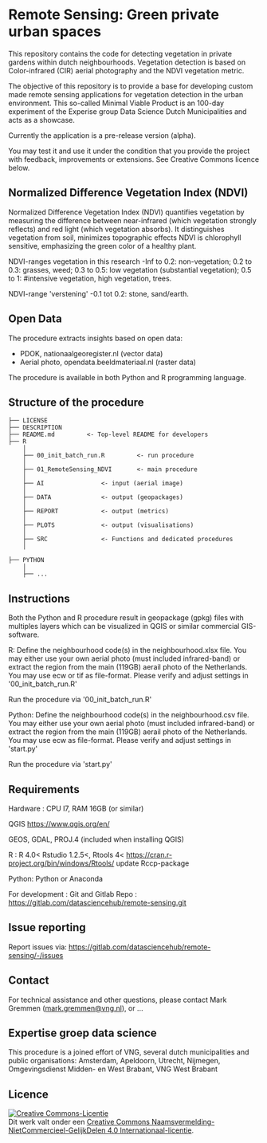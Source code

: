 # Remote Sensing: Green private urban spaces

This repository contains the code for detecting vegetation in private gardens within dutch neighbourhoods.
Vegetation detection is based on Color-infrared (CIR) aerial photography and the NDVI vegetation metric. 

The objective of this repository is to provide a base for developing custom made remote sensing applications for vegetation detection in the urban environment. 
This so-called Minimal Viable Product is an 100-day experiment of the Experise group Data Science Dutch Municipalities and acts as a showcase. 

Currently the application is a pre-release version (alpha).

You may test it and use it under the condition that you provide the project with feedback, improvements or extensions. See Creative Commons licence below. 

## Normalized Difference Vegetation Index (NDVI)

Normalized Difference Vegetation Index (NDVI) quantifies vegetation by measuring the difference between near-infrared (which vegetation strongly reflects) 
and red light (which vegetation absorbs). It distinguishes vegetation from soil, minimizes topographic effects
NDVI is chlorophyll sensitive, emphasizing the green color of a healthy plant.

NDVI-ranges vegetation in this research
       -Inf to 0.2: non-vegetation; 
        0.2 to 0.3: grasses, weed; 
        0.3 to 0.5: low vegetation (substantial vegetation); 
        0.5 to 1: #intensive vegetation, high vegetation, trees.

NDVI-range 'verstening'
       -0.1 tot 0.2: stone, sand/earth.

## Open Data
The procedure extracts insights based on open data:
- PDOK, nationaalgeoregister.nl (vector data)
- Aerial photo, opendata.beeldmateriaal.nl (raster data)

The procedure is available in both Python and R programming language.

## Structure of the procedure

```
├── LICENSE
├── DESCRIPTION
├── README.md         <- Top-level README for developers
├── R
	│
	├── 00_init_batch_run.R  	 	<- run procedure
	│
	├── 01_RemoteSensing_NDVI      	<- main procedure
	│
	├── AI				  <- input (aerial image)
	│
	├── DATA			  <- output (geopackages)
	│
	├── REPORT            <- output (metrics)
	│
	├── PLOTS             <- output (visualisations) 
	│	
	├── SRC               <- Functions and dedicated procedures
	│

├── PYTHON
    │
	├── ...

```

## Instructions

Both the Python and R procedure result in geopackage (gpkg) files with multiples layers which
can be visualized in QGIS or similar commercial GIS-software. 

R: Define the neighbourhood code(s) in the neighbourhood.xlsx file. 
You may either use your own aerial photo (must included infrared-band) or extract the region
from the main (119GB) aerail photo of the Netherlands. You may 
use ecw or tif as file-format. Please verify and adjust settings in 
'00_init_batch_run.R'
 
Run the procedure via '00_init_batch_run.R'

Python: Define the neighbourhood code(s) in the neighbourhood.csv file.
You may either use your own aerial photo (must included infrared-band) or extract the region
from the main (119GB) aerail photo of the Netherlands. You may
use ecw as file-format. Please verify and adjust settings in
'start.py'

Run the procedure via 'start.py'

## Requirements
Hardware : CPU I7, RAM 16GB (or similar)

QGIS
https://www.qgis.org/en/

GEOS, GDAL, PROJ.4 (included when installing QGIS)

R : 
R 4.0<
Rstudio 1.2.5<, 
Rtools 4<
https://cran.r-project.org/bin/windows/Rtools/
update Rccp-package 

Python:
Python or Anaconda 

For development : Git and Gitlab
Repo : https://gitlab.com/datasciencehub/remote-sensing.git

## Issue reporting
Report issues via:
https://gitlab.com/datasciencehub/remote-sensing/-/issues

## Contact
For technical assistance and other questions, please contact
Mark Gremmen (mark.gremmen@vng.nl), or ...

## Expertise groep data science
This procedure is a joined effort of VNG, several dutch municipalities and public organisations: Amsterdam, Apeldoorn, Utrecht, Nijmegen, Omgevingsdienst Midden- en West Brabant, VNG West Brabant

## Licence
<a rel="license" href="http://creativecommons.org/licenses/by-nc-sa/4.0/"><img alt="Creative Commons-Licentie" style="border-width:0" src="https://i.creativecommons.org/l/by-nc-sa/4.0/88x31.png" /></a><br />Dit werk valt onder een <a rel="license" href="http://creativecommons.org/licenses/by-nc-sa/4.0/">Creative Commons Naamsvermelding-NietCommercieel-GelijkDelen 4.0 Internationaal-licentie</a>.

